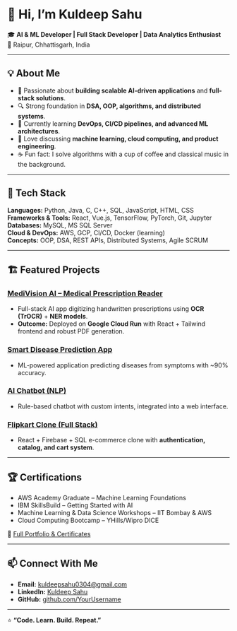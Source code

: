 # 👋 Hi, I’m **Kuldeep Sahu**

🎓 **AI & ML Developer | Full Stack Developer | Data Analytics Enthusiast**  
📍 Raipur, Chhattisgarh, India  

---

## 💡 About Me
- 🎯 Passionate about **building scalable AI-driven applications** and **full-stack solutions**.  
- 🔍 Strong foundation in **DSA, OOP, algorithms, and distributed systems**.  
- 🌱 Currently learning **DevOps, CI/CD pipelines, and advanced ML architectures**.  
- 💬 Love discussing **machine learning, cloud computing, and product engineering**.  
- ☕ Fun fact: I solve algorithms with a cup of coffee and classical music in the background.  

---

## 🔧 Tech Stack
**Languages:** Python, Java, C, C++, SQL, JavaScript, HTML, CSS  
**Frameworks & Tools:** React, Vue.js, TensorFlow, PyTorch, Git, Jupyter  
**Databases:** MySQL, MS SQL Server  
**Cloud & DevOps:** AWS, GCP, CI/CD, Docker (learning)  
**Concepts:** OOP, DSA, REST APIs, Distributed Systems, Agile SCRUM  

---

## 🏗️ Featured Projects
### [MediVision AI – Medical Prescription Reader](https://medivision-ai-756141504704.us-west1.run.app/)
- Full-stack AI app digitizing handwritten prescriptions using **OCR (TrOCR)** + **NER models**.  
- **Outcome:** Deployed on **Google Cloud Run** with React + Tailwind frontend and robust PDF generation.  

### [Smart Disease Prediction App](#)
- ML-powered application predicting diseases from symptoms with ~90% accuracy.  

### [AI Chatbot (NLP)](#)
- Rule-based chatbot with custom intents, integrated into a web interface.  

### [Flipkart Clone (Full Stack)](#)
- React + Firebase + SQL e-commerce clone with **authentication, catalog, and cart system**.  

---

## 🏆 Certifications
- AWS Academy Graduate – Machine Learning Foundations  
- IBM SkillsBuild – Getting Started with AI  
- Machine Learning & Data Science Workshops – IIT Bombay & AWS  
- Cloud Computing Bootcamp – YHills/Wipro DICE  

📂 [Full Portfolio & Certificates](https://drive.google.com/drive/folders/your-portfolio-link)  

---

## 📫 Connect With Me
- **Email:** kuldeepsahu0304@gmail.com  
- **LinkedIn:** [Kuldeep Sahu](https://www.linkedin.com/in/kuldeep-sahu-84455a279)  
- **GitHub:** [github.com/YourUsername](https://github.com/kuldeepsahu2803)  

---

⭐ **“Code. Learn. Build. Repeat.”**
